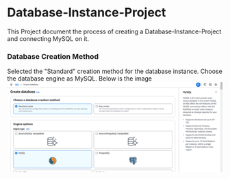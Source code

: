 # Database-Instance-Project
 This Project document the process of creating a Database-Instance-Project and connecting MySQL on it.
### Database Creation Method
Selected the "Standard" creation method for the database instance.
Choose the database engine as MySQL. 
Below is the image
![Database engine](/engine_mysql.PNG)
